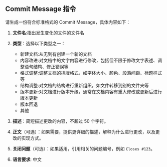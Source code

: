 ## Commit Message 指令

请生成一份符合标准格式的 Commit Message，具体内容如下：

1. **文件名**:指出发生变化的文件的文件名

2. **类型**：选择以下类型之一：
   - 新建文档:从无到有创建一个新的文档
   - 内容改进:对文档中的文字内容进行修改，包括但不限于修改文字表述、调整语句结构、修正错误等
   - 格式调整:调整文档的排版格式，如字体大小、颜色、段落间距、标题样式等
   - 结构调整:对文档的结构进行重新组织，如文件转移到别的文件夹等
   - 版本更新:对文档进行版本升级，通常在文档内容有重大修改或更新后进行版本更新
   - 版本回退
   - 其他

3. **描述**：简短描述更改的内容，不超过 50 个字符。

4. **正文**（可选）：如果需要，提供更详细的描述，解释为什么进行更改，以及更改的实现方式。

5. **关闭问题**（可选）：如果适用，引用相关的问题编号，例如 `Closes #123`。

6. **语言要求**: 中文
  